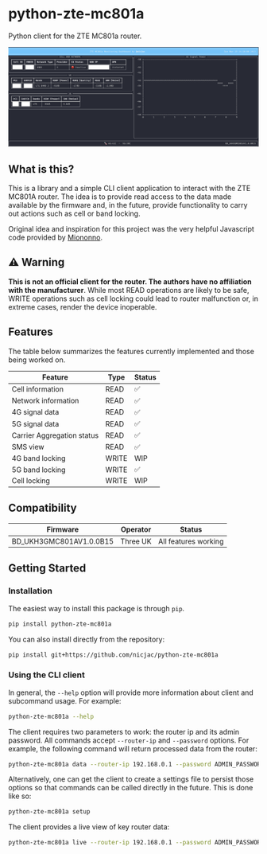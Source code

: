 # python-zte-mc801a

Python client for the ZTE MC801a router.

![Python ZTE MC801a Live View](docs/images/live-view.png?raw=true "Live View")

## What is this?

This is a library and a simple CLI client application to interact with the ZTE MC801A router. The idea is to provide read access to the data made available by the firmware and, in the future, provide functionality to carry out actions such as cell or band locking.

Original idea and inspiration for this project was the very helpful Javascript code provided by [Miononno](https://miononno.it/).

## ⚠️ Warning

**This is not an official client for the router. The authors have no affiliation with the manufacturer**. While most READ operations are likely to be safe, WRITE operations such as cell locking could lead to router malfunction or, in extreme cases, render the device inoperable.

## Features

The table below summarizes the features currently implemented and those being worked on.

| Feature                    | Type  | Status |
| -------------------------- | ----- | ------ |
| Cell information           | READ  | ✅     |
| Network information        | READ  | ✅     |
| 4G signal data             | READ  | ✅     |
| 5G signal data             | READ  | ✅     |
| Carrier Aggregation status | READ  | ✅     |
| SMS view                   | READ  | ✅     |
| 4G band locking            | WRITE | WIP    |
| 5G band locking            | WRITE | ✅     |
| Cell locking               | WRITE | WIP    |

## Compatibility

| Firmware                | Operator | Status               |
| ----------------------- | -------- | -------------------- |
| BD_UKH3GMC801AV1.0.0B15 | Three UK | All features working |

## Getting Started

### Installation

The easiest way to install this package is through `pip`.

```bash
pip install python-zte-mc801a
```

You can also install directly from the repository:

```bash
pip install git+https://github.com/nicjac/python-zte-mc801a
```

### Using the CLI client

In general, the `--help` option will provide more information about client and subcommand usage. For example:

```bash
python-zte-mc801a --help
```

The client requires two parameters to work: the router ip and its admin password. All commands accept `--router-ip` and `--password` options. For example, the following command will return processed data from the router:

```bash
python-zte-mc801a data --router-ip 192.168.0.1 --password ADMIN_PASSWORD
```

Alternatively, one can get the client to create a settings file to persist those options so that commands can be called directly in the future. This is done like so:

```bash
python-zte-mc801a setup
```

The client provides a live view of key router data:

```bash
python-zte-mc801a live --router-ip 192.168.0.1 --password ADMIN_PASSWORD
```
